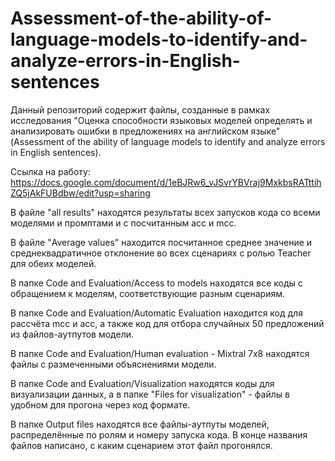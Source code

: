# Assessment-of-the-ability-of-language-models-to-identify-and-analyze-errors-in-English-sentences

Данный репозиторий содержит файлы, созданные в рамках исследования "Оценка способности языковых моделей определять и анализировать ошибки в предложениях на английском языке" (Assessment of the ability of language models to identify and analyze errors in English sentences).

Ссылка на работу: https://docs.google.com/document/d/1eBJRw6_vJSvrYBVraj9MxkbsRATttihZQ5jAkFUBdbw/edit?usp=sharing

В файле "all results" находятся результаты всех запусков кода со всеми моделями и промптами и с посчитанным acc и mcc.

В файле "Average values" находится посчитанное среднее значение и среднеквадратичное отклонение во всех сценариях с ролью Teacher для обеих моделей.

В папке Code and Evaluation/Access to models находятся все коды с обращением к моделям, соответствующие разным сценариям.

В папке Code and Evaluation/Automatic Evaluation находится код для рассчёта mcc и acc, а также код для отбора случайных 50 предложений из файлов-аутпутов модели.

В папке Code and Evaluation/Human evaluation - Mixtral 7x8 находятся файлы с размеченными объяснениями модели.

В папке Code and Evaluation/Visualization находятся коды для визуализации данных, а в папке "Files for visualization" - файлы в удобном для прогона через код формате.

В папке Output files находятся все файлы-аутпуты моделей, распределённые по ролям и номеру запуска кода. В конце названия файлов написано, с каким сценарием этот файл прогонялся.

